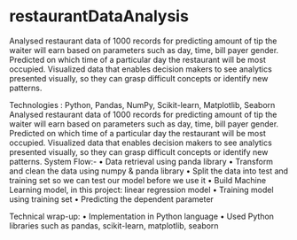 # restaurantDataAnalysis
Analysed restaurant data of 1000 records for predicting amount of tip the waiter will earn based on parameters such as day, time, bill payer gender. 
Predicted on which time of a particular day the restaurant will be most occupied. Visualized data that enables decision makers to see analytics presented visually, so they can grasp difficult concepts or identify new patterns. 


Technologies : Python, Pandas, NumPy, Scikit-learn, Matplotlib, Seaborn
Analysed restaurant data of 1000 records for predicting amount of tip the waiter will earn based on parameters such as day, time, bill payer gender. Predicted on which time of a particular day the restaurant will be most occupied. Visualized data that enables decision makers to see analytics presented visually, so they can grasp difficult concepts or identify new patterns. 
System Flow:- 
•	Data retrieval using panda library 
•	Transform and clean the data using numpy & panda library 
•	Split the data into test and training set so we can test our model before we use it 
•	Build Machine Learning model, in this project: linear regression model 
•	Training model using training set 
•	Predicting the dependent parameter 

Technical wrap-up: 
• Implementation in Python language 
• Used Python libraries such as pandas, scikit-learn, matplotlib, seaborn 
